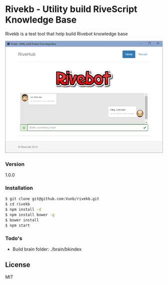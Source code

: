 # Rivekb - Utility build RiveScript Knowledge Base

Rivekb is a test tool that help build Rivebot knowledge base

![alt tag](https://raw.githubusercontent.com/Vunb/rivekb/master/assets/images/screenshot.png)

### Version
1.0.0

### Installation

```sh
$ git clone git@github.com:Vunb/rivekb.git
$ cd rivekb
$ npm install -d
$ npm install bower -g
$ bower install
$ npm start
```

### Todo's

- Build brain folder: ./brain/bkindex

License
----

MIT
